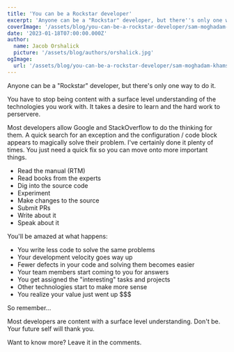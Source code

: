 ```yaml
---
title: 'You can be a Rockstar developer'
excerpt: 'Anyone can be a "Rockstar" developer, but there''s only one way to do it.  Find out how.'
coverImage: '/assets/blog/you-can-be-a-rockstar-developer/sam-moghadam-khamseh-TmbMLAvXrZQ-unsplash.jpg'
date: '2023-01-18T07:00:00.000Z'
author:
  name: Jacob Orshalick
  picture: '/assets/blog/authors/orshalick.jpg'
ogImage:
  url: '/assets/blog/you-can-be-a-rockstar-developer/sam-moghadam-khamseh-TmbMLAvXrZQ-unsplash.jpg'
---
```


Anyone can be a "Rockstar" developer, but there's only one way to do it.

You have to stop being content with a surface level understanding of the technologies you work with.  It takes a desire to learn and the hard work to perservere.

Most developers allow Google and StackOverflow to do the thinking for them.  A quick search for an exception and the configuration / code block appears to magically solve their problem.  I've certainly done it plenty of times.  You just need a quick fix so you can move onto more important things.

- Read the manual (RTM)
- Read books from the experts
- Dig into the source code
- Experiment
- Make changes to the source
- Submit PRs
- Write about it
- Speak about it

You'll be amazed at what happens:

- You write less code to solve the same problems 
- Your development velocity goes way up
- Fewer defects in your code and solving them becomes easier
- Your team members start coming to you for answers
- You get assigned the "interesting" tasks and projects
- Other technologies start to make more sense
- You realize your value just went up $$$

So remember...

Most developers are content with a surface level understanding.  Don't be.  Your future self will thank you.

Want to know more?  Leave it in the comments.